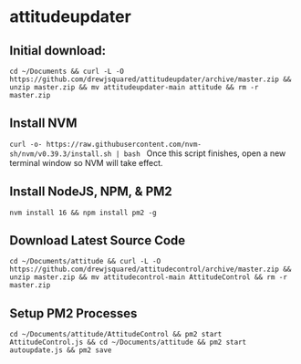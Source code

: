 # attitudeupdater

## Initial download:
`cd ~/Documents && curl -L -O https://github.com/drewjsquared/attitudeupdater/archive/master.zip && unzip master.zip && mv attitudeupdater-main attitude && rm -r master.zip`

## Install NVM
`curl -o- https://raw.githubusercontent.com/nvm-sh/nvm/v0.39.3/install.sh | bash `
Once this script finishes, open a new terminal window so NVM will take effect. 

## Install NodeJS, NPM, & PM2
`nvm install 16 && npm install pm2 -g`

## Download Latest Source Code
`cd ~/Documents/attitude && curl -L -O https://github.com/drewjsquared/attitudecontrol/archive/master.zip && unzip master.zip && mv attitudecontrol-main AttitudeControl && rm -r master.zip`

## Setup PM2 Processes
`cd ~/Documents/attitude/AttitudeControl && pm2 start AttitudeControl.js && cd ~/Documents/attitude && pm2 start autoupdate.js && pm2 save`